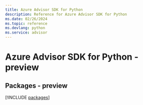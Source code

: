 ```yaml
---
title: Azure Advisor SDK for Python
description: Reference for Azure Advisor SDK for Python
ms.date: 02/26/2024
ms.topic: reference
ms.devlang: python
ms.service: advisor
---
```

# Azure Advisor SDK for Python - preview
## Packages - preview
[!INCLUDE [packages](advisor-index.md)]
